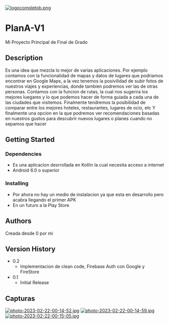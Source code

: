 [![logocompletob.png](https://i.postimg.cc/VLRLd2L9/logocompletob.png)](https://postimg.cc/SJnpPT9j)
# PlanA-V1

Mi Proyecto Principal de Final de Grado

## Description

Es una idea que mezcla lo mejor de varias aplicaciones. Por ejemplo contamos con la funcionalidad de mapas y datos 
de lugares que podriamos encontrar en Google Maps, a la vez tenemos la posivilidad de subir fotos de nuestros viajes 
y experiencias, donde tambien podremos ver las de otras personas. Contamos con la funcion de rutas, la cual nos sugerira
los mejores luegares y lo que podemos hacer de forma guiada a cada una de las ciudades que visitemos.
Finalmente tendremos la posibilidad de comparar entre los mejores hoteles, restaurantes, lugares de ocio, etc 
Y finalmente una opcion en la que podremos ver recomendaciones basadas en nuestros gustos para descubrir nuevos lugares
o planes cuando no sepamos que hacer

## Getting Started

### Dependencies

* Es una aplicacion desrrollada en Kotlin la cual necesita acceso a internet
* Android 6.0 o superior

### Installing

* Por ahora no hay un medio de instalacion ya que esta en desarrollo pero acabra llegando el primer APK 
* En un futuro a la Play Store

## Authors

Creada desde 0 por mi

## Version History

* 0.2
    * Implementacion de clean code, Firebase Auth con Google y FireStore
* 0.1
    * Initial Release
    
## Capturas
[![photo-2023-02-22-00-14-52.jpg](https://i.postimg.cc/JzDC3F5B/photo-2023-02-22-00-14-52.jpg)](https://postimg.cc/xX2Znt70) [![photo-2023-02-22-00-14-59.jpg](https://i.postimg.cc/d33nrbc7/photo-2023-02-22-00-14-59.jpg)](https://postimg.cc/5QcwMk01) [![photo-2023-02-22-00-15-05.jpg](https://i.postimg.cc/yd2Gv66q/photo-2023-02-22-00-15-05.jpg)](https://postimg.cc/mzNVrsFV)

